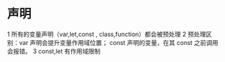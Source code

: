 <!--
 * @Description:
 * @Autor: lida
 * @Date: 2020-11-27 13:57:18
 * @LastEditors: lida
 * @LastEditTime: 2021-01-13 19:05:13
 * @FilePath: \Frontend-07-Template\Week07\README.md
-->

# 声明

1 所有的变量声明（var,let,const , class,function）都会被预处理
2 预处理区别：var 声明会提升变量作用域位置； const 声明的变量，在其 const 之前调用会报错。
3 const,let 有作用域限制
